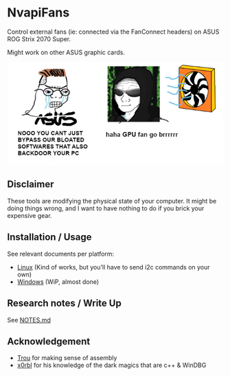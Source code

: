 # NvapiFans

Control external fans (ie: connected via the FanConnect headers) on ASUS ROG Strix 2070 Super.

Might work on other ASUS graphic cards.

![](docs/meme.png)

## Disclaimer

These tools are modifying the physical state of your computer. It might be doing things wrong, and
I want to have nothing to do if you brick your expensive gear.

## Installation / Usage

See relevant documents per platform:
  * [Linux](docs/README-linux.md) (Kind of works, but you'll have to send i2c commands on your own)
  * [Windows](docs/README-win.md) (WiP, almost done)

## Research notes / Write Up

See [NOTES.md](NOTES.md)

## Acknowledgement

* [Trou](https://twitter.com/_trou_/) for making sense of assembly
* [x0rbl](https://twitter.com/x0rbl) for his knowledge of the dark magics that are c++ & WinDBG
